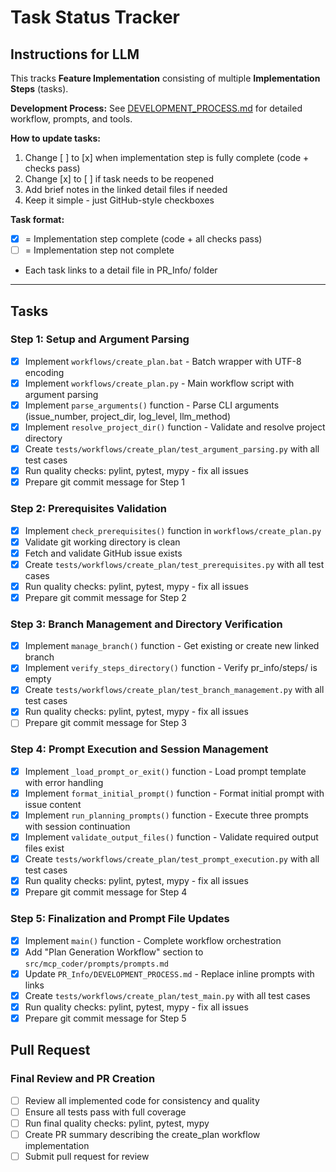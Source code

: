 # Task Status Tracker

## Instructions for LLM

This tracks **Feature Implementation** consisting of multiple **Implementation Steps** (tasks).

**Development Process:** See [DEVELOPMENT_PROCESS.md](./DEVELOPMENT_PROCESS.md) for detailed workflow, prompts, and tools.

**How to update tasks:**
1. Change [ ] to [x] when implementation step is fully complete (code + checks pass)
2. Change [x] to [ ] if task needs to be reopened
3. Add brief notes in the linked detail files if needed
4. Keep it simple - just GitHub-style checkboxes

**Task format:**
- [x] = Implementation step complete (code + all checks pass)
- [ ] = Implementation step not complete
- Each task links to a detail file in PR_Info/ folder

---

## Tasks

### Step 1: Setup and Argument Parsing
- [x] Implement `workflows/create_plan.bat` - Batch wrapper with UTF-8 encoding
- [x] Implement `workflows/create_plan.py` - Main workflow script with argument parsing
- [x] Implement `parse_arguments()` function - Parse CLI arguments (issue_number, project_dir, log_level, llm_method)
- [x] Implement `resolve_project_dir()` function - Validate and resolve project directory
- [x] Create `tests/workflows/create_plan/test_argument_parsing.py` with all test cases
- [x] Run quality checks: pylint, pytest, mypy - fix all issues
- [x] Prepare git commit message for Step 1

### Step 2: Prerequisites Validation
- [x] Implement `check_prerequisites()` function in `workflows/create_plan.py`
- [x] Validate git working directory is clean
- [x] Fetch and validate GitHub issue exists
- [x] Create `tests/workflows/create_plan/test_prerequisites.py` with all test cases
- [x] Run quality checks: pylint, pytest, mypy - fix all issues
- [x] Prepare git commit message for Step 2

### Step 3: Branch Management and Directory Verification
- [x] Implement `manage_branch()` function - Get existing or create new linked branch
- [x] Implement `verify_steps_directory()` function - Verify pr_info/steps/ is empty
- [x] Create `tests/workflows/create_plan/test_branch_management.py` with all test cases
- [x] Run quality checks: pylint, pytest, mypy - fix all issues
- [ ] Prepare git commit message for Step 3

### Step 4: Prompt Execution and Session Management
- [x] Implement `_load_prompt_or_exit()` function - Load prompt template with error handling
- [x] Implement `format_initial_prompt()` function - Format initial prompt with issue content
- [x] Implement `run_planning_prompts()` function - Execute three prompts with session continuation
- [x] Implement `validate_output_files()` function - Validate required output files exist
- [x] Create `tests/workflows/create_plan/test_prompt_execution.py` with all test cases
- [x] Run quality checks: pylint, pytest, mypy - fix all issues
- [x] Prepare git commit message for Step 4

### Step 5: Finalization and Prompt File Updates
- [x] Implement `main()` function - Complete workflow orchestration
- [x] Add "Plan Generation Workflow" section to `src/mcp_coder/prompts/prompts.md`
- [x] Update `PR_Info/DEVELOPMENT_PROCESS.md` - Replace inline prompts with links
- [x] Create `tests/workflows/create_plan/test_main.py` with all test cases
- [x] Run quality checks: pylint, pytest, mypy - fix all issues
- [x] Prepare git commit message for Step 5

## Pull Request

### Final Review and PR Creation
- [ ] Review all implemented code for consistency and quality
- [ ] Ensure all tests pass with full coverage
- [ ] Run final quality checks: pylint, pytest, mypy
- [ ] Create PR summary describing the create_plan workflow implementation
- [ ] Submit pull request for review
